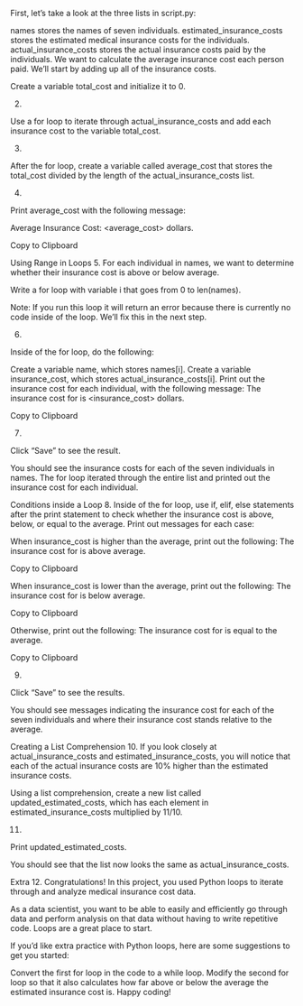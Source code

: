 
First, let’s take a look at the three lists in script.py:

names stores the names of seven individuals.
estimated_insurance_costs stores the estimated medical insurance costs for the individuals.
actual_insurance_costs stores the actual insurance costs paid by the individuals.
We want to calculate the average insurance cost each person paid. We’ll start by adding up all of the insurance costs.

Create a variable total_cost and initialize it to 0.

2.
Use a for loop to iterate through actual_insurance_costs and add each insurance cost to the variable total_cost.

3.
After the for loop, create a variable called average_cost that stores the total_cost divided by the length of the actual_insurance_costs list.

4.
Print average_cost with the following message:

Average Insurance Cost: <average_cost> dollars.

Copy to Clipboard

Using Range in Loops
5.
For each individual in names, we want to determine whether their insurance cost is above or below average.

Write a for loop with variable i that goes from 0 to len(names).

Note: If you run this loop it will return an error because there is currently no code inside of the loop. We’ll fix this in the next step.

6.
Inside of the for loop, do the following:

Create a variable name, which stores names[i].
Create a variable insurance_cost, which stores actual_insurance_costs[i].
Print out the insurance cost for each individual, with the following message:
The insurance cost for <name> is <insurance_cost> dollars.

Copy to Clipboard

7.
Click “Save” to see the result.

You should see the insurance costs for each of the seven individuals in names. The for loop iterated through the entire list and printed out the insurance cost for each individual.

Conditions inside a Loop
8.
Inside of the for loop, use if, elif, else statements after the print statement to check whether the insurance cost is above, below, or equal to the average. Print out messages for each case:

When insurance_cost is higher than the average, print out the following:
The insurance cost for <name> is above average.

Copy to Clipboard

When insurance_cost is lower than the average, print out the following:
The insurance cost for <name> is below average.

Copy to Clipboard

Otherwise, print out the following:
The insurance cost for <name> is equal to the average.

Copy to Clipboard

9.
Click “Save” to see the results.

You should see messages indicating the insurance cost for each of the seven individuals and where their insurance cost stands relative to the average.

Creating a List Comprehension
10.
If you look closely at actual_insurance_costs and estimated_insurance_costs, you will notice that each of the actual insurance costs are 10% higher than the estimated insurance costs.

Using a list comprehension, create a new list called updated_estimated_costs, which has each element in estimated_insurance_costs multiplied by 11/10.

11.
Print updated_estimated_costs.

You should see that the list now looks the same as actual_insurance_costs.

Extra
12.
Congratulations! In this project, you used Python loops to iterate through and analyze medical insurance cost data.

As a data scientist, you want to be able to easily and efficiently go through data and perform analysis on that data without having to write repetitive code. Loops are a great place to start.

If you’d like extra practice with Python loops, here are some suggestions to get you started:

Convert the first for loop in the code to a while loop.
Modify the second for loop so that it also calculates how far above or below the average the estimated insurance cost is.
Happy coding!